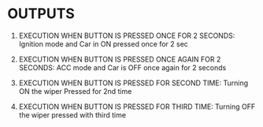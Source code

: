 # OUTPUTS 

1. EXECUTION WHEN BUTTON IS PRESSED ONCE FOR 2 SECONDS:
Ignition mode and Car in ON
pressed once for 2 sec


2. EXECUTION WHEN BUTTON IS PRESSED ONCE AGAIN FOR 2 SECONDS:
ACC mode and Car is OFF
once again for 2 seconds


3. EXECUTION WHEN BUTTON IS PRESSED FOR SECOND TIME:
Turning ON the wiper
Pressed for 2nd time


4. EXECUTION WHEN BUTTON IS PRESSED FOR THIRD TIME:
Turning OFF the wiper
pressed with third time
